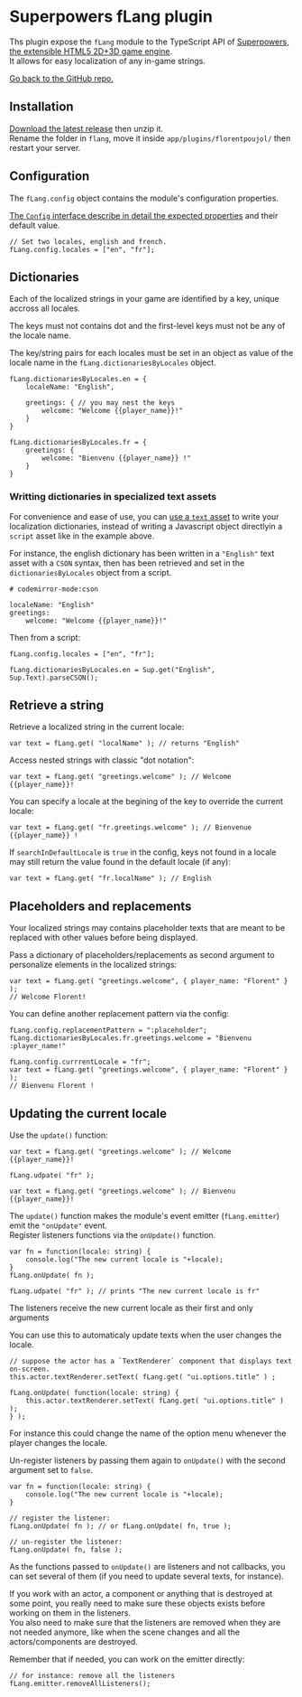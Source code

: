# Superpowers fLang plugin

Ths plugin expose the `fLang` module to the TypeScript API of [Superpowers, the extensible HTML5 2D+3D game engine](http://sparklinlabs.com).  
It allows for easy localization of any in-game strings.

[Go back to the GitHub repo.](https://github.com/florentpoujol/superpowers-flang-plugin)

## Installation

[Download the latest release](https://github.com/florentpoujol/superpowers-flang-plugin/releases) then unzip it.  
Rename the folder in `flang`, move it inside `app/plugins/florentpoujol/` then restart your server.

## Configuration

The `fLang.config` object contains the module's configuration properties.

[The `Config` interface describe in detail the expected properties](http://florentpoujol.github.io/superpowers-flang-plugin/interfaces/flang.config.html) and their default value.

    // Set two locales, english and french.
    fLang.config.locales = ["en", "fr"]; 


## Dictionaries

Each of the localized strings in your game are identified by a key, unique accross all locales.

The keys must not contains dot and the first-level keys must not be any of the locale name.

The key/string pairs for each locales must be set in an object as value of the locale name in the `fLang.dictionariesByLocales` object.

    
    fLang.dictionariesByLocales.en = {
        localeName: "English",
 
        greetings: { // you may nest the keys
            welcome: "Welcome {{player_name}}!"
        }
    }

    fLang.dictionariesByLocales.fr = {
        greetings: {
            welcome: "Bienvenu {{player_name}} !"
        }
    }

### Writting dictionaries in specialized text assets

For convenience and ease of use, you can [use a `text` asset](https://github.com/florentpoujol/superpowers-text-asset-plugin) to write your localization dictionaries, instead of writing a Javascript object directlyin a `script` asset like in the example above.

For instance, the english dictionary has been written in a `"English"` text asset with a `CSON` syntax, then has been retrieved and set in the `dictionariesByLocales` object from a script.

    # codemirror-mode:cson

    localeName: "English"
    greetings:
        welcome: "Welcome {{player_name}}!"

Then from a script:

    fLang.config.locales = ["en", "fr"];

    fLang.dictionariesByLocales.en = Sup.get("English", Sup.Text).parseCSON();


## Retrieve a string

Retrieve a localized string in the current locale:
    
    var text = fLang.get( "localName" ); // returns "English"

Access nested strings with classic "dot notation":

    var text = fLang.get( "greetings.welcome" ); // Welcome {{player_name}}!

You can specify a locale at the begining of the key to override the current locale:

    var text = fLang.get( "fr.greetings.welcome" ); // Bienvenue {{player_name}} !

If `searchInDefaultLocale` is `true` in the config, keys not found in a locale may still return the value found in the default locale (if any):

    var text = fLang.get( "fr.localName" ); // English

## Placeholders and replacements

Your localized strings may contains placeholder texts that are meant to be replaced with other values before being displayed.  

Pass a dictionary of placeholders/replacements as second argument to personalize elements in the localized strings:
    
    var text = fLang.get( "greetings.welcome", { player_name: "Florent" } );
    // Welcome Florent!

You can define another replacement pattern via the config:

    fLang.config.replacementPattern = ":placeholder";
    fLang.dictionariesByLocales.fr.greetings.welcome = "Bienvenu :player_name!"

    fLang.config.currrentLocale = "fr";
    var text = fLang.get( "greetings.welcome", { player_name: "Florent" } ); 
    // Bienvenu Florent !

## Updating the current locale

Use the `update()` function:

    var text = fLang.get( "greetings.welcome" ); // Welcome {{player_name}}!

    fLang.udpate( "fr" );

    var text = fLang.get( "greetings.welcome" ); // Bienvenu {{player_name}}!
    
The `update()` function makes the module's event emitter (`fLang.emitter`) emit the `"onUpdate"` event.  
Register listeners functions via the `onUpdate()` function.

    var fn = function(locale: string) {
        console.log("The new current locale is "+locale);
    }
    fLang.onUpdate( fn );

    fLang.udpate( "fr" ); // prints "The new current locale is fr"

The listeners receive the new current locale as their first and only arguments

You can use this to automaticaly update texts when the user changes the locale.
    
    // suppose the actor has a `TextRenderer` component that displays text on-screen.
    this.actor.textRenderer.setText( fLang.get( "ui.options.title" ) ;

    fLang.onUpdate( function(locale: string) {
        this.actor.textRenderer.setText( fLang.get( "ui.options.title" ) );
    } );

For instance  this could change the name of the option menu whenever the player changes the locale.

Un-register listeners by passing them again to `onUpdate()` with the second argument set to `false`.

    var fn = function(locale: string) {
        console.log("The new current locale is "+locale);
    }

    // register the listener:
    fLang.onUpdate( fn ); // or fLang.onUpdate( fn, true );

    // un-register the listener:
    fLang.onUpdate( fn, false );

As the functions passed to `onUpdate()` are listeners and not callbacks, you can set several of them (if you need to update several texts, for instance).

If you work with an actor, a component or anything that is destroyed at some point, you really need to make sure these objects exists before working on them in the listeners.  
You also need to make sure that the listeners are removed when they are not needed anymore, like when the scene changes and all the actors/components are destroyed.

Remember that if needed, you can work on the emitter directly:

    // for instance: remove all the listeners
    fLang.emitter.removeAllListeners();
